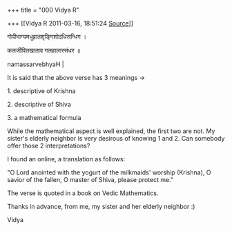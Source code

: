 +++
title = "000 Vidya R"

+++
[[Vidya R	2011-03-16, 18:51:24 [Source](https://groups.google.com/g/samskrita/c/pWNFDE7apiw)]]



गोपीभाग्यमधुव्रातशृङ्गिशोदधिसन्धिग ।

कलजीवितखाताव गलहालारसंधर ॥

  

namassarvebhyaH \|

  

It is said that the above verse has 3 meanings ->

1\. descriptive of Krishna

2\. descriptive of Shiva

3\. a mathematical formula

  

While the mathematical aspect is well explained, the first two are not.
My sister's elderly neighbor is very desirous of knowing 1 and 2. Can somebody offer those 2 interpretations?

  

I found an online, a translation as follows:

"O Lord anointed with the yogurt of the milkmaids' worship (Krishna), O savior of the fallen, O master of Shiva, please protect me."  

  

The verse is quoted in a book on Vedic Mathematics.

  

Thanks in advance, from me, my sister and her elderly neighbor :)

  

Vidya

  

